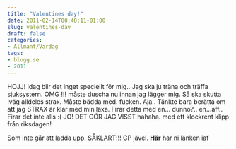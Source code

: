 ```yaml
---
title: "Valentines day!"
date: 2011-02-14T00:40:11+01:00
slug: valentines-day
draft: false
categories:
- Allmänt/Vardag
tags:
- blogg.se
- 2011
---
```

HOJJ! idag blir det inget speciellt för mig.. Jag ska ju träna och träffa sjuksystern. OMG !!! måste duscha nu innan jag lägger mig. Så ska skutta iväg alldeles strax. Måste bädda med. fucken. Aja.. Tänkte bara berätta om att jag STRAX är klar med min läxa. Firar detta med en... dunno?.. en...aff.. Firar det inte alls :( JO! DET GÖR JAG VISST hahaha. med ett klockrent klipp från riksdagen!  
  
Som inte går att ladda upp. SÅKLART!!! CP jävel. [**Här**](http://www.youtube.com/watch?v=DD04Q8-e3kI&feature=player_embedded) har ni länken iaf